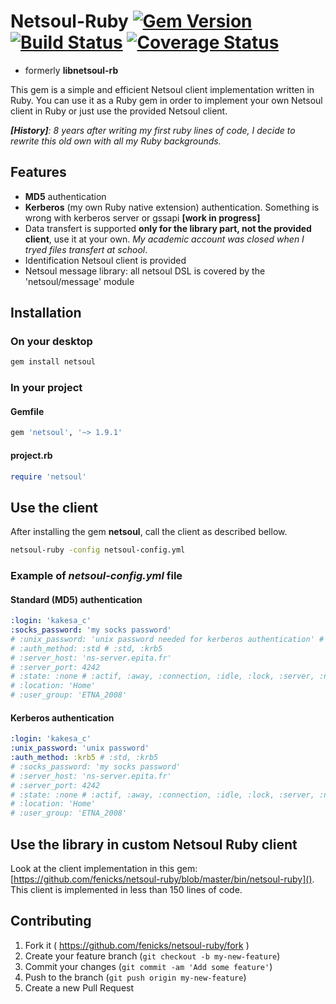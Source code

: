 # Netsoul-Ruby [![Gem Version](https://badge.fury.io/rb/netsoul.svg)](http://badge.fury.io/rb/netsoul) [![Build Status](https://travis-ci.org/fenicks/netsoul-ruby.svg?branch=master)](https://travis-ci.org/fenicks/netsoul-ruby) [![Coverage Status](https://coveralls.io/repos/fenicks/netsoul-ruby/badge.svg?branch=master&service=github)](https://coveralls.io/github/fenicks/netsoul-ruby?branch=master)

* formerly __libnetsoul-rb__

This gem is a simple and efficient Netsoul client implementation written in Ruby.
You can use it as a Ruby gem in order to implement your own Netsoul client in Ruby or just use the provided Netsoul client.

*__[History]__: 8 years after writing my first ruby lines of code, I decide to rewrite this old own with all my Ruby backgrounds.*

## Features

* __MD5__ authentication
* __Kerberos__ (my own Ruby native extension) authentication. Something is wrong with kerberos server or gssapi __[work in progress]__
* Data transfert is supported **only for the library part, not the provided client**, use it at your own. _My academic account was closed when I tryed files transfert at school_.
* Identification Netsoul client is provided
* Netsoul message library: all netsoul DSL is covered by the 'netsoul/message' module

## Installation

### On your desktop

```ruby
gem install netsoul
```

### In your project

#### Gemfile

```ruby
gem 'netsoul', '~> 1.9.1'
```

#### project.rb

```ruby
require 'netsoul'
```

## Use the client

After installing the gem **netsoul**, call the client as described bellow.

```bash
netsoul-ruby -config netsoul-config.yml
```

### Example of _netsoul-config.yml_ file

#### Standard (MD5) authentication

```yaml
:login: 'kakesa_c'
:socks_password: 'my socks password'
# :unix_password: 'unix password needed for kerberos authentication' # :auth_method must be set to :krb5
# :auth_method: :std # :std, :krb5
# :server_host: 'ns-server.epita.fr'
# :server_port: 4242
# :state: :none # :actif, :away, :connection, :idle, :lock, :server, :none
# :location: 'Home'
# :user_group: 'ETNA_2008'
```

#### Kerberos authentication

```yaml
:login: 'kakesa_c'
:unix_password: 'unix password'
:auth_method: :krb5 # :std, :krb5
# :socks_password: 'my socks password'
# :server_host: 'ns-server.epita.fr'
# :server_port: 4242
# :state: :none # :actif, :away, :connection, :idle, :lock, :server, :none
# :location: 'Home'
# :user_group: 'ETNA_2008'
```

## Use the library in custom Netsoul Ruby client

Look at the client implementation in this gem: [https://github.com/fenicks/netsoul-ruby/blob/master/bin/netsoul-ruby]().
This client is implemented in less than 150 lines of code.

## Contributing

1. Fork it ( https://github.com/fenicks/netsoul-ruby/fork )
2. Create your feature branch (`git checkout -b my-new-feature`)
3. Commit your changes (`git commit -am 'Add some feature'`)
4. Push to the branch (`git push origin my-new-feature`)
5. Create a new Pull Request
